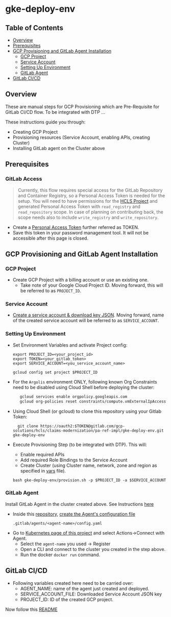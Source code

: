 # gke-deploy-env
## Table of Contents
- [Overview](#overview)
- [Prerequisites](#prerequisites)
- [GCP Provisioning and GitLab Agent Installation](#gcp-agent)
  * [GCP Project](#gcp-project)
  * [Service Account](#service-account)
  * [Setting Up Environment](#setting-up-environment)
  * [GitLab Agent](#gitlab-agent)
- [GitLab CI/CD](#gitlab_ci_cd)

## Overview                 

These are manual steps for GCP Provisioning which are Pre-Requisite for GitLab CI/CD flow.
To be integrated with DTP ...   

These instructions guide you through:
- Creating GCP Project
- Provisioning resources (Service Account, enabling APIs, creating Cluster)
- Installing GitLab agent on the Cluster above

## Prerequisites  <a name="prerequisites"></a>

### GitLab Access
> Currently, this flow requires special access for the GitLab Repository and Container Registry, so a Personal Access Token is needed for the setup.
You will need to have permissions for the [HCLS Project](https://gitlab.com/gcp-solutions/hcls/claims-modernization) and generated Personal Access Token with `read_registry` and `read_repository` scope.
In case of planning on contributing back, the scope needs also to include `write_registry` and `write_repository`.

- Create a [Personal Access Token](https://docs.gitlab.com/ee/user/profile/personal_access_tokens.html#create-a-personal-access-token) further referred as TOKEN.
- Save this token in your password management tool. It will not be accessible after this page is closed.

## GCP Provisioning and GitLab Agent Installation <a name="gcp_agent"></a>

### GCP Project
- Create GCP Project with a billing account or use an existing one. 
  * Take note of your Google Cloud Project ID. Moving forward, this will be referred to as `PROJECT_ID`.

### Service Account
- [Create a service account & download key JSON](https://cloud.google.com/docs/authentication/getting-started#creating_a_service_account). 
Moving forward,  name of the created service account will be referred to as `SERVICE_ACCOUNT`.


### Setting Up Environment
- Set Environment Variables and activate Project config:
  ```shell
  export PROJECT_ID=<your_project_id>
  export TOKEN=<your_gitlab_token>
  export SERVICE_ACCOUNT=<you_service_account_name>
  ```
  
  ```shell
  gcloud config set project $PROJECT_ID
  ```


- For the `Argolis` environment ONLY, following known Org Constraints need to be disabled using Cloud Shell before deploying the cluster:

  ```sh
     gcloud services enable orgpolicy.googleapis.com
     gcloud org-policies reset constraints/compute.vmExternalIpAccess --project $PROJECT_ID
  ```

- Using Cloud Shell (or gcloud) to clone this repository using your Gitlab Token:
    ```shell
      git clone https://oauth2:$TOKEN@gitlab.com/gcp-solutions/hcls/claims-modernization/pa-ref-impl/gke-deploy-env.git gke-deploy-env
    ```

- Execute Provisioning Step (to be integrated with DTP). This will:
  - Enable required APIs
  - Add required Role Bindings to the Service Account
  - Create Cluster (using Cluster name, network, zone and region as specified in [vars](vars) file).
  
  ```shell
  bash gke-deploy-env/provision.sh -p $PROJECT_ID -a $SERVICE_ACCOUNT
  ```

### GitLab Agent <a name="gitlab-agent"></a>
Install GitLab Agent in the cluster created above. See Instructions [here](https://docs.gitlab.com/ee/user/clusters/agent/install/index.html)
- Inside this [repository](https://gitlab.com/gcp-solutions/hcls/claims-modernization/pa-ref-impl/gke-deploy-env/.gitlab), [create the Agent's configuration file](https://docs.gitlab.com/ee/user/clusters/agent/install/index.html#create-the-agents-configuration-file)
  ```shell
  .gitlab/agents/<agent-name>/config.yaml
  ```
- Go to [Kubernetes page of this project](https://gitlab.com/gcp-solutions/hcls/claims-modernization/pa-ref-impl/gke-deploy-env/-/clusters) and select Actions->Connect with Agent.
  - Select the `agent-name` you used -> Register
  - Open a CLI and connect to the cluster you created in the step above. 
  - Run the docker `docker run` command.

## GitLab CI/CD <a name="gitlab_ci_cd"></a>
- Following variables created here need to be carried over:
  - AGENT_NAME: name of the agent just created and deployed. 
  - SERVICE_ACCOUNT_FILE: Downloaded Service Account JSON key
  - PROJECT_ID: ID of the created GCP project.
  
Now follow this [README](https://gitlab.com/gcp-solutions/hcls/claims-modernization/pa-ref-impl/DRLS-GCP/-/blob/main/GitLabREADME.md)







